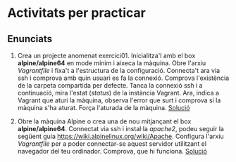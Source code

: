# Activitats per practicar

## Enunciats

1. Crea un projecte anomenat exercici01. Inicialitza'l amb el box **alpine/alpine64** en mode mínim i aixeca la màquina. Obre l'arxiu *Vagrantfile* i fixa't a l'estructura de la configuració. Connecta't ara via ssh i comprova amb quin usuari es fa la connexió. Comprova l'existència de la carpeta compartida per defecte. Tanca la connexió ssh i a continuació, mira l'estat (*status*) de la instància Vagrant. Ara, indica a Vagrant que aturi la màquina, observa l'error que surt i comprova si la màquina s'ha aturat. Força l'aturada de la màquina. [Solució](solucions/exercici01)

2. Obre la màquina Alpine o crea una de nou mitjançant el box **alpine/alpine64**. Connectat via ssh i instal·la *apache2*, podeu seguir la següent guia <https://wiki.alpinelinux.org/wiki/Apache>. Configura l'arxiu *Vagrantfile* per a poder connectar-se aquest servidor utilitzant el navegador del teu ordinador. Comprova, que hi funciona. [Solució](solucions/exercici02)
